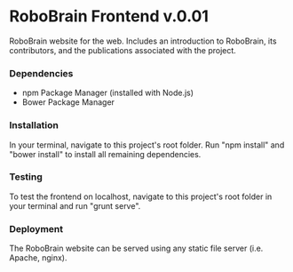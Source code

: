 RoboBrain Frontend v.0.01
====================

RoboBrain website for the web. Includes an
introduction to RoboBrain, its contributors,
and the publications associated with the
project.


### Dependencies

* npm Package Manager (installed with Node.js)
* Bower Package Manager


### Installation

In your terminal, navigate to this project's
root folder. Run "npm install" and "bower install"
to install all remaining dependencies.


### Testing

To test the frontend on localhost, navigate
to this project's root folder in your terminal
and run "grunt serve".


### Deployment

The RoboBrain website can be served using any
static file server (i.e. Apache, nginx).